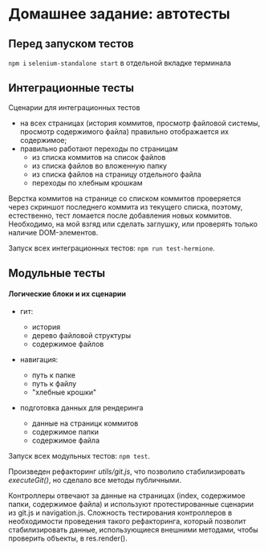 # Домашнее задание: автотесты

## Перед запуском тестов

`npm i`
`selenium-standalone start` в отдельной вкладке терминала

## Интеграционные тесты

Сценарии для интеграционных тестов

- на всех страницах (история коммитов, просмотр файловой системы, просмотр содержимого файла) правильно отображается их содержимое;
- правильно работают переходы по страницам
  - из списка коммитов на список файлов
  - из списка файлов во вложенную папку
  - из списка файлов на страницу отдельного файла
  - переходы по хлебным крошкам

Верстка коммитов на странице со списком коммитов проверяется через скриншот последнего коммита из текущего списка, поэтому, естественно, тест ломается после добавления новых коммитов. Необходимо, на мой взгяд или сделать заглушку, или проверять только наличие DOM-элементов.

Запуск всех интеграционных тестов: `npm run test-hermione`.

## Модульные тесты

#### Логические блоки и их сценарии

- гит:
    - история
    - дерево файловой структуры
    - содержимое файлов

- навигация:
    - путь к  папке
    - путь к файлу
    - "хлебные крошки"

- подготовка данных для рендеринга
    - данные на страницк коммитов
    - содержимое папки
    - содержимое файла

Запуск всех модульных тестов: `npm test`.

Произведен рефакторинг *utils/git.js*, что позволило стабилизировать *executeGit()*, но сделало все методы публичными.

Контроллеры отвечают за данные на страницах (index, содержимое папки, содержимое файла) и используют протестированные сценарии из git.js и navigation.js. Сложность тестирования контроллеров в необходимости проведения такого рефакторинга, который позволит стабилизировать данные, использующиеся внешними методами, чтобы проверить объекты, в res.render().
